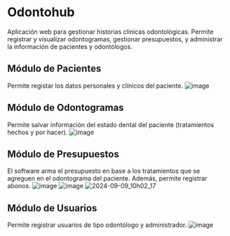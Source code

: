 # Odontohub 
Aplicación web para gestionar historias clínicas odontológicas. Permite registrar y visualizar odontogramas, gestionar presupuestos, y administrar la información de pacientes y odontólogos.

## Módulo de Pacientes
Permite registar los datos personales y clínicos del paciente.
![image](https://github.com/user-attachments/assets/25e5ee71-5a41-45d8-ac61-43782b2fda0b)

## Módulo de Odontogramas
Permite salvar información del estado dental del paciente (tratamientos hechos y por hacer).
![image](https://github.com/user-attachments/assets/774aa37a-929e-45d1-a009-cc6a9c6cacdf)

## Módulo de Presupuestos
El software arma el presupuesto en base a los tratamientos que se agreguen en el odontograma del paciente. Además, permite registrar abonos.
![image](https://github.com/user-attachments/assets/b0f6047f-d16c-42df-909e-606db541d78a)
![image](https://github.com/user-attachments/assets/b3ecf972-fa70-4b3f-8e45-02b4606e9ef1)
![2024-09-09_10h02_17](https://github.com/user-attachments/assets/67ea1cdb-7beb-470f-a356-fd889ee02018)


## Módulo de Usuarios
Permite registrar usuarios de tipo odontólogo y administrador.
![image](https://github.com/user-attachments/assets/a8c2dc5e-d00c-455f-990b-c606010e1342)

